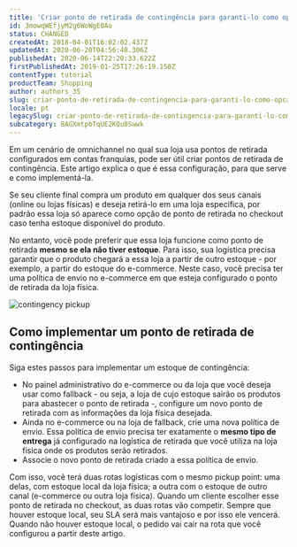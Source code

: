 ```yaml
---
title: 'Criar ponto de retirada de contingência para garanti-lo como opção no checkout '
id: 3mowqWEfjyM2g6WoWgE0Ao
status: CHANGED
createdAt: 2018-04-01T16:02:02.437Z
updatedAt: 2020-06-20T04:56:48.306Z
publishedAt: 2020-06-14T22:20:33.622Z
firstPublishedAt: 2019-01-25T17:26:19.150Z
contentType: tutorial
productTeam: Shopping
author: authors_35
slug: criar-ponto-de-retirada-de-contingencia-para-garanti-lo-como-opcao-no
locale: pt
legacySlug: criar-ponto-de-retirada-de-contingencia-para-garanti-lo-como-opcao-no
subcategory: 8AGXmtpbTqUE2KQu0Swwk
---
```


Em um cenário de omnichannel no qual sua loja usa pontos de retirada configurados em contas franquias, pode ser útil criar pontos de retirada de contingência. Este artigo explica o que é essa configuração, para que serve e como implementá-la.

Se seu cliente final compra um produto em qualquer dos seus canais (online ou lojas físicas) e deseja retirá-lo em uma loja específica, por padrão essa loja só aparece como opção de ponto de retirada no checkout caso tenha estoque disponível do produto.

No entanto, você pode preferir que essa loja funcione como ponto de retirada __mesmo se ela não tiver estoque__. Para isso, sua logística precisa garantir que o produto chegará a essa loja a partir de outro estoque - por exemplo, a partir do estoque do e-commerce. Neste caso, você precisa ter uma política de envio no e-commerce em que esteja configurado o ponto de retirada da loja física.

![contingency pickup](https://images.ctfassets.net/alneenqid6w5/7sxWH5eDPpCmNlEPfHiZF1/7a10b60e1273d58d9c2ca7610a9ba888/contingency_pickup.png)

## Como implementar um ponto de retirada de contingência

Siga estes passos para implementar um estoque de contingência:
- No painel administrativo do e-commerce ou da loja que você deseja usar como fallback - ou seja, a loja de cujo estoque sairão os produtos para abastecer o ponto de retirada -, configure um novo ponto de retirada com as informações da loja física desejada.
- Ainda no e-commerce ou na loja de fallback, crie uma nova política de envio. Essa política de envio precisa ter exatamente o __mesmo tipo de entrega__ já configurado na logística de retirada que você utiliza na loja física onde os produtos serão retirados.
- Associe o novo ponto de retirada criado a essa política de envio.

<div class="alert alert-info">
Com isso, você terá duas rotas logísticas com o mesmo pickup point: uma delas, com estoque local da loja física; a outra com o estoque de outro canal (e-commerce ou outra loja física). Quando um cliente escolher esse ponto de retirada no checkout, as duas rotas vão competir. Sempre que houver estoque local, seu SLA será mais vantajoso e por isso ele vencerá. Quando não houver estoque local, o pedido vai cair na rota que você configurou a partir deste artigo.
</div>

